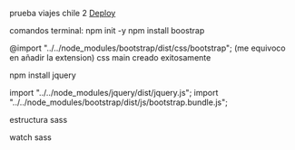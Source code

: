 prueba viajes chile 2
<a href="https://vandalit.github.io/Bootcamp-FrontEnd-TD-2024-DL-g12/Modulo_03/24_viajes-chile-p2-prueba/index.html">Deploy</a>


comandos terminal:
npm init -y
npm install boostrap

@import "../../node_modules/bootstrap/dist/css/bootstrap"; (me equivoco en añadir la extension)
css main creado exitosamente

npm install jquery

import "../../node_modules/jquery/dist/jquery.js";
import "../../node_modules/bootstrap/dist/js/bootstrap.bundle.js";

estructura sass

watch sass


